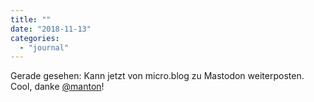 ```yaml
---
title: ""
date: "2018-11-13"
categories: 
  - "journal"
---
```


Gerade gesehen: Kann jetzt von micro.blog zu Mastodon weiterposten. Cool, danke [@manton](https://micro.blog/manton)!
